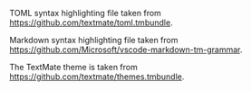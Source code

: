 TOML syntax highlighting file taken from https://github.com/textmate/toml.tmbundle.

Markdown syntax highlighting file taken from https://github.com/Microsoft/vscode-markdown-tm-grammar.

The TextMate theme is taken from https://github.com/textmate/themes.tmbundle.
